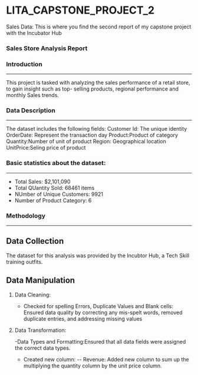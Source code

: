# LITA_CAPSTONE_PROJECT_2
Sales Data: This is where you find the second report of my capstone project with the Incubator Hub 

### Sales Store Analysis Report

### Introduction
---

This project is tasked with analyzing the sales performance of a retail store, to gain insight such as top- selling 
products, regional performance and monthly Sales trends. 

### Data Description
---

The dataset includes the following fields:
Customer Id: The unique identity
OrderDate: Represent the transaction day
Product:Product of category
Quantity:Number of unit of product
Region: Geographical location
UnitPrice:Seling price of product

### Basic statistics about the dataset:
---

 - Total Sales: $2,101,090
 - Total QUantity Sold: 68461 items
 - NUmber of Unique Customers: 9921
 - Number of Product Category: 6

### Methodology
---

## Data Collection

 The dataset for this analysis was provided by the Incubtor Hub, a Tech Skill training outfits.

## Data Manipulation

1. Data Cleaning:

   - Checked for spelling Errors, Duplicate Values and Blank cells: Ensured data quality by correcting any mis-spelt words,
     removed duplicate entries, and addressing missing values

2. Data Transformation:

   -Data Types and Formatting:Ensured that all data fields were assigned the correct data types.

    - Created new column:
     -- Revenue: Added new column to sum up the multiplying the quantity column by the unit price column.  
 
